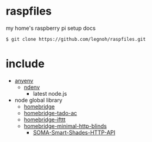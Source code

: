 # raspfiles

my home's raspberry pi setup docs

```sh
$ git clone https://github.com/legnoh/raspfiles.git
```

# include
- [anyenv](https://github.com/riywo/anyenv)
  - [ndenv](https://github.com/riywo/ndenv)
    - latest node.js
- node global library
  - [homebridge](https://github.com/nfarina/homebridge)
  - [homebridge-tado-ac](https://github.com/nitaybz/homebridge-tado-ac#readme)
  - [homebridge-ifttt](https://github.com/ilcato/homebridge-ifttt)
  - [homebridge-minimal-http-blinds](https://github.com/paolotremadio/homebridge-minimal-http-blinds)
    - [SOMA-Smart-Shades-HTTP-API](https://github.com/paolotremadio/SOMA-Smart-Shades-HTTP-API)

